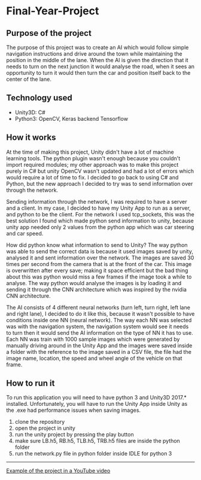 # Final-Year-Project 
## Purpose of the project 
The purpose of this project was to create an AI which would follow simple navigation instructions and drive around the town while maintaining the position in the middle of the lane. When the AI is given the direction that it needs to turn on the next junction it would analyse the road, when it sees an opportunity to turn it would then turn the car and position itself back to the center of the lane.
## Technology used

- Unity3D: C#
- Python3: OpenCV, Keras backend Tensorflow

## How it works

At the time of making this project, Unity didn't have a lot of machine learning tools. The python plugin wasn't enough because you couldn't import required modules; my other approach was to make this project purely in C# but unity OpenCV wasn't updated and had a lot of errors which would require a lot of time to fix. I decided to go back to using C# and Python, but the new approach I decided to try was to send information over through the network.

Sending information through the network, I was required to have a server and a client. In my case, I decided to have my Unity App to run as a server, and python to be the client. For the network I used tcp_sockets, this was the best solution I found which made python send information to unity, because unity app needed only 2 values from the python app which was car steering and car speed.

How did python know what information to send to Unity? The way python was able to send the correct data is because it used images saved by unity, analysed it and sent information over the network. The images are saved 30 times per second from the camera that is at the front of the car. This image is overwritten after every save; making it space efficient but the bad thing about this was python would miss a few frames if the image took a while to analyse. The way python would analyse the images is by loading it and sending it through the CNN architecture which was inspired by the nvidia CNN architecture.

The AI consists of 4 different neural networks (turn left, turn right, left lane and right lane), I decided to do it like this, because it wasn't possible to have conditions inside one NN (neural network). The way each NN was selected was with the navigation system, the navigation system would see it needs to turn then it would send the AI information on the type of NN it has to use. Each NN was train with 1000 sample images which were generated by manually driving around in the Unity App and the images were saved inside a folder with the reference to the image saved in a CSV file, the file had the image name, location, the speed and wheel angle of the vehicle on that frame.

## How to run it

To run this application you will need to have python 3 and Unity3D 2017.* installed.
Unfortunately, you will have to run the Unity App inside Unity as the .exe had performance issues when saving images. 
1. clone the repository
1. open the project in unity
1. run the unity project by pressing the play button  
1. make sure LB.h5, RB.h5, TLB.h5, TRB.h5 files are inside the python folder
1. run the network.py file in python folder inside IDLE for python 3 


---
[Example of the project in a YouTube video](https://www.youtube.com/watch?v=SCyNrJgGW8w)
